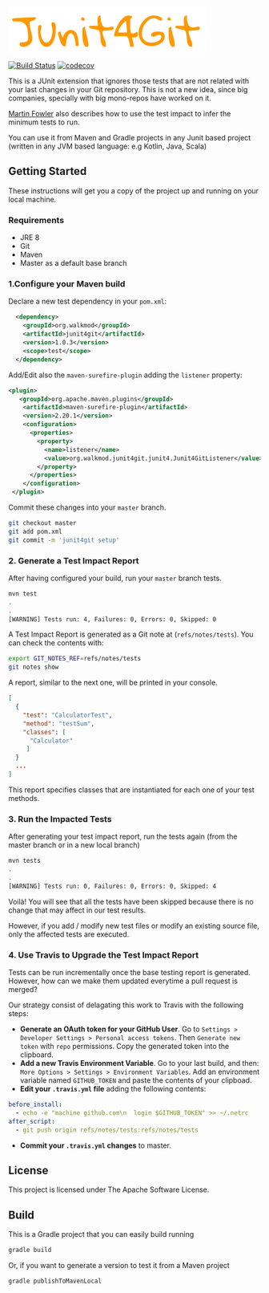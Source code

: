 ![Logo](logo.png?raw=true&v=4&s=200)

[![Build Status](https://travis-ci.org/rpau/junit4git.svg?branch=master)](https://travis-ci.org/rpau/junit4git)
[![codecov](https://codecov.io/gh/rpau/junit4git/branch/master/graph/badge.svg)](https://codecov.io/gh/rpau/junit4git)

This is a JUnit extension that ignores those tests that are not related with 
your last changes in your Git repository. This is not a new idea, since big companies, specially
with big mono-repos have worked on it.

[Martin Fowler](https://martinfowler.com/articles/rise-test-impact-analysis.html) also describes how to use the test
impact to infer the minimum tests to run.

You can use it from Maven and Gradle projects in any Junit based
project (written in any JVM based language: e.g Kotlin, Java, Scala)

## Getting Started
These instructions will get you a copy of the project up and running on your local machine.

### Requirements

- JRE 8
- Git
- Maven
- Master as a default base branch

### 1.Configure your Maven build

Declare a new test dependency in your `pom.xml`:
```xml
  <dependency>
    <groupId>org.walkmod</groupId>
    <artifactId>junit4git</artifactId>
    <version>1.0.3</version>
    <scope>test</scope>
  </dependency>
```
Add/Edit also the `maven-surefire-plugin` adding the `listener` property:

 ```xml
 <plugin>
    <groupId>org.apache.maven.plugins</groupId>
     <artifactId>maven-surefire-plugin</artifactId>
     <version>2.20.1</version>
     <configuration>
       <properties>
         <property>
           <name>listener</name>
           <value>org.walkmod.junit4git.junit4.Junit4GitListener</value>
         </property>
       </properties>
     </configuration>
  </plugin>
 ```

Commit these changes into your `master` branch.

```bash
git checkout master
git add pom.xml
git commit -m 'junit4git setup'
```
### 2. Generate a Test Impact Report

After having configured your build, run your `master` branch tests. 

```bash
mvn test
.
.
[WARNING] Tests run: 4, Failures: 0, Errors: 0, Skipped: 0
```
A Test Impact Report is generated as a Git note at (`refs/notes/tests`). You can
check the contents with:

```bash
export GIT_NOTES_REF=refs/notes/tests
git notes show
```
A report, similar to the next one, will be printed in your console.

```json
[
  {
    "test": "CalculatorTest",
    "method": "testSum",
    "classes": [
      "Calculator"
     ]
  }
  ...
]
```

This report specifies classes that are instantiated for each one 
of your test methods.

### 3. Run the Impacted Tests

After generating your test impact report, run the tests again (from the master branch or in a new local branch)

```bash
mvn tests
.
.
[WARNING] Tests run: 0, Failures: 0, Errors: 0, Skipped: 4
```

Voilà! You will see that all the tests have been skipped because there is no change that may 
affect in our test results. 

However, if you add / modify 
new test files or modify an existing source file, only the affected tests are executed.

### 4. Use Travis to Upgrade the Test Impact Report

Tests can be run incrementally once the base testing report is generated. However, how can we 
make them updated everytime a pull request is merged?

Our strategy consist of delagating this work to Travis with the following steps: 

- **Generate an OAuth token for your GitHub User**. Go to
 `Settings > Developer Settings > Personal access tokens`. Then `Generate new token`
 with `repo` permissions. Copy the generated token into the clipboard.
- **Add a new Travis Environment Variable**. Go to your last build, and then:
 `More Options > Settings > Environment Variables`.
 Add an environment variable named `GITHUB_TOKEN` and paste the contents of your clipboad.
- **Edit your `.travis.yml` file** adding the following contents:

```yml
before_install:
  - echo -e "machine github.com\n  login $GITHUB_TOKEN" >> ~/.netrc
after_script:
  - git push origin refs/notes/tests:refs/notes/tests
```
- **Commit your `.travis.yml` changes** to master.

## License

This project is licensed under The Apache Software License.

## Build

This is a Gradle project that you can easily build running
```bash
gradle build
```

Or, if you want to generate a version to test it from a Maven project

```bash
gradle publishToMavenLocal
```
